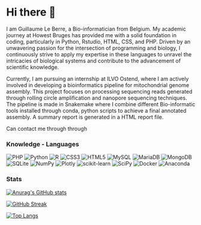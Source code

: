# Hi there 👋
I am Guillaume Le Berre, a Bio-informatician from Belgium. My academic journey at Howest Bruges has provided me with a solid foundation in coding, particularly in Python, Rstudio, HTML, CSS, and PHP. Driven by an unwavering passion for the intersection of programming and biology, I continuously strive to apply my expertise in these languages to unravel the intricacies of biological systems and contribute to the advancement of scientific knowledge.

Currently, I am pursuing an internship at ILVO Ostend, where I am actively involved in developing a bioinformatics pipeline for mitochondrial genome assembly. This project focuses on processing sequencing reads generated through rolling circle amplification and nanopore sequencing techniques. The pipeline is made in Snakemake where I combine different Bio-informatic tools installed through conda, python scripts to achieve a final annotated assembly. A summary report is generated in a HTML report file. 

Can contact me through through 

### Knowledge - Languages
![PHP](https://img.shields.io/badge/php-%23777BB4.svg?style=for-the-badge&logo=php&logoColor=white) 
![Python](https://img.shields.io/badge/python-3670A0?style=for-the-badge&logo=python&logoColor=ffdd54) 
![R](https://img.shields.io/badge/r-%23276DC3.svg?style=for-the-badge&logo=r&logoColor=white) 
![CSS3](https://img.shields.io/badge/css3-%231572B6.svg?style=for-the-badge&logo=css3&logoColor=white) 
![HTML5](https://img.shields.io/badge/html5-%23E34F26.svg?style=for-the-badge&logo=html5&logoColor=white)
![MySQL](https://img.shields.io/badge/mysql-%2300f.svg?style=for-the-badge&logo=mysql&logoColor=white)
![MariaDB](https://img.shields.io/badge/MariaDB-003545?style=for-the-badge&logo=mariadb&logoColor=white) 
![MongoDB](https://img.shields.io/badge/MongoDB-%234ea94b.svg?style=for-the-badge&logo=mongodb&logoColor=white) 
![SQLite](https://img.shields.io/badge/sqlite-%2307405e.svg?style=for-the-badge&logo=sqlite&logoColor=white) 
![NumPy](https://img.shields.io/badge/numpy-%23013243.svg?style=for-the-badge&logo=numpy&logoColor=white)
![Plotly](https://img.shields.io/badge/Plotly-%233F4F75.svg?style=for-the-badge&logo=plotly&logoColor=white) 
![scikit-learn](https://img.shields.io/badge/scikit--learn-%23F7931E.svg?style=for-the-badge&logo=scikit-learn&logoColor=white) 
![SciPy](https://img.shields.io/badge/SciPy-%230C55A5.svg?style=for-the-badge&logo=scipy&logoColor=%white)  ![Docker](https://img.shields.io/badge/docker-%230db7ed.svg?style=for-the-badge&logo=docker&logoColor=white)
![Anaconda](https://img.shields.io/badge/Anaconda-44A833.svg?style=for-the-badge&logo=Anaconda&logoColor=white)

### Stats 
[![Anurag's GitHub stats](https://github-readme-stats.vercel.app/api?username=GuillaumeLeBerreBIT&show_icons=true&theme=dark&background=000000)](https://github.com/anuraghazra/github-readme-stats)

[![GitHub Streak](http://github-readme-streak-stats.herokuapp.com?user=GuillaumeLeBerreBIT&theme=dark&background=000000)](https://git.io/streak-stats)

[![Top Langs](https://github-readme-stats.vercel.app/api/top-langs/?username=GuillaumeLeBerreBIT&langs_count=8&theme=dark&background=000000&layout=compact)](https://github.com/anuraghazra/github-readme-stats)
